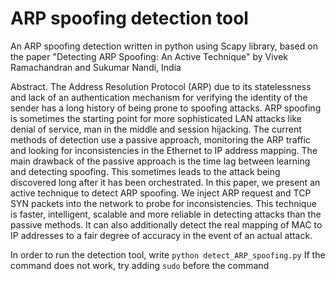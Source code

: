 # ARP spoofing detection tool
An ARP spoofing detection written in python using Scapy library, based on the paper "Detecting ARP Spoofing: An Active Technique" by Vivek Ramachandran and Sukumar Nandi, India


Abstract. The Address Resolution Protocol (ARP) due to its statelessness and lack of an authentication mechanism for verifying the identity of the sender has a long history of being prone to spoofing attacks. ARP spoofing is sometimes the starting point for more sophisticated LAN attacks like denial of service, man in the middle and session hijacking. The current methods of detection use a passive approach, monitoring the ARP traffic and looking for inconsistencies in the Ethernet to IP address mapping. The main drawback of the passive approach is the time lag between learning and detecting spoofing. This sometimes leads to the attack being discovered long after it has been orchestrated. In this paper, we present an active technique to detect ARP spoofing. We inject ARP request and TCP SYN packets into the network to probe for inconsistencies. This technique is faster, intelligent, scalable and more reliable in detecting attacks than the passive methods. It can also additionally detect the real mapping of MAC to IP addresses to a fair degree of accuracy in the event of an actual attack.


In order to run the detection tool, write 
```python detect_ARP_spoofing.py```
If the command does not work, try adding ```sudo``` before the command
